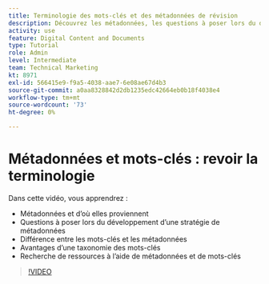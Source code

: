 ```yaml
---
title: Terminologie des mots-clés et des métadonnées de révision
description: Découvrez les métadonnées, les questions à poser lors du développement d’une stratégie de métadonnées, etc. [!UICONTROL Gestion des actifs numériques Workfront].
activity: use
feature: Digital Content and Documents
type: Tutorial
role: Admin
level: Intermediate
team: Technical Marketing
kt: 8971
exl-id: 566415e9-f9a5-4038-aae7-6e08ae67d4b3
source-git-commit: a0aa8328842d2db1235edc42664eb0b18f4038e4
workflow-type: tm+mt
source-wordcount: '73'
ht-degree: 0%

---
```


# Métadonnées et mots-clés : revoir la terminologie

Dans cette vidéo, vous apprendrez :

* Métadonnées et d’où elles proviennent
* Questions à poser lors du développement d’une stratégie de métadonnées
* Différence entre les mots-clés et les métadonnées
* Avantages d’une taxonomie des mots-clés
* Recherche de ressources à l’aide de métadonnées et de mots-clés

>[!VIDEO](https://video.tv.adobe.com/v/335234/?quality=12)
